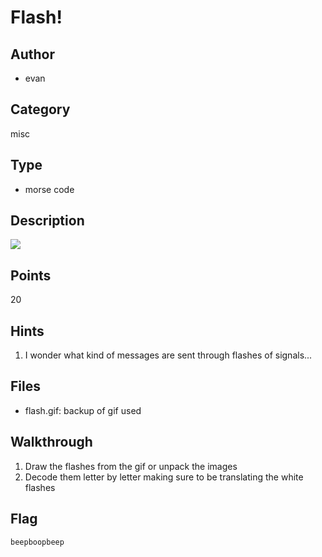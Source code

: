 # Flash!

## Author
* evan

## Category
misc

## Type
* morse code

## Description
![](https://i.imgur.com/J0ZJMaH.gif)

## Points
20

## Hints
1. I wonder what kind of messages are sent through flashes of signals...

## Files
* flash.gif: backup of gif used

## Walkthrough
1. Draw the flashes from the gif or unpack the images
2. Decode them letter by letter making sure to be translating the white flashes 

## Flag
`beepboopbeep`

